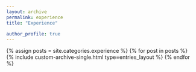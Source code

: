 ```yaml
---
layout: archive
permalink: experience
title: "Experience"

author_profile: true
---
```


{% assign posts = site.categories.experience %}
{% for post in posts %}
  {% include custom-archive-single.html type=entries_layout %}
{% endfor %}